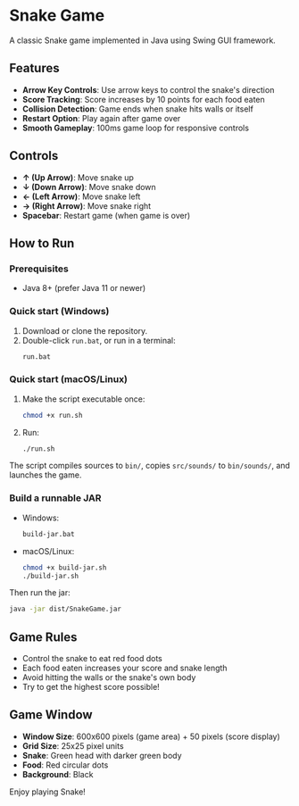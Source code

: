 # Snake Game

A classic Snake game implemented in Java using Swing GUI framework.

## Features

- **Arrow Key Controls**: Use arrow keys to control the snake's direction
- **Score Tracking**: Score increases by 10 points for each food eaten
- **Collision Detection**: Game ends when snake hits walls or itself
- **Restart Option**: Play again after game over
- **Smooth Gameplay**: 100ms game loop for responsive controls

## Controls

- **↑ (Up Arrow)**: Move snake up
- **↓ (Down Arrow)**: Move snake down
- **← (Left Arrow)**: Move snake left
- **→ (Right Arrow)**: Move snake right
- **Spacebar**: Restart game (when game is over)

## How to Run

### Prerequisites
- Java 8+ (prefer Java 11 or newer)

### Quick start (Windows)
1. Download or clone the repository.
2. Double-click `run.bat`, or run in a terminal:
   ```bat
   run.bat
   ```

### Quick start (macOS/Linux)
1. Make the script executable once:
   ```bash
   chmod +x run.sh
   ```
2. Run:
   ```bash
   ./run.sh
   ```

The script compiles sources to `bin/`, copies `src/sounds/` to `bin/sounds/`, and launches the game.

### Build a runnable JAR
- Windows:
  ```bat
  build-jar.bat
  ```
- macOS/Linux:
  ```bash
  chmod +x build-jar.sh
  ./build-jar.sh
  ```

Then run the jar:
```bash
java -jar dist/SnakeGame.jar
```

## Game Rules

- Control the snake to eat red food dots
- Each food eaten increases your score and snake length
- Avoid hitting the walls or the snake's own body
- Try to get the highest score possible!

## Game Window

- **Window Size**: 600x600 pixels (game area) + 50 pixels (score display)
- **Grid Size**: 25x25 pixel units
- **Snake**: Green head with darker green body
- **Food**: Red circular dots
- **Background**: Black

Enjoy playing Snake!
